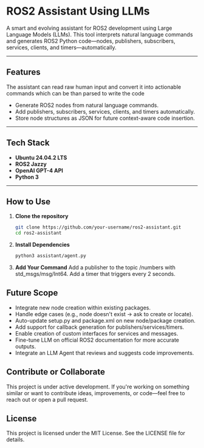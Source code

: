 # ROS2 Assistant Using LLMs

A smart and evolving assistant for ROS2 development using Large Language Models (LLMs). This tool interprets natural language commands and generates ROS2 Python code—nodes, publishers, subscribers, services, clients, and timers—automatically. 


---

## Features

The assistant can read raw human input and convert it into actionable commands which can be than parsed to write the code

- Generate ROS2 nodes from natural language commands.
- Add publishers, subscribers, services, clients, and timers automatically.
- Store node structures as JSON for future context-aware code insertion.


---

## Tech Stack

- **Ubuntu 24.04.2 LTS**
- **ROS2 Jazzy**
- **OpenAI GPT-4 API**
- **Python 3**

---

## How to Use

1. **Clone the repository**
   ```bash
   git clone https://github.com/your-username/ros2-assistant.git
   cd ros2-assistant

2. **Install Dependencies**
   ```bash
   python3 assistant/agent.py

3. **Add Your Command**
   Add a publisher to the topic /numbers with std_msgs/msg/Int64.
   Add a timer that triggers every 2 seconds.

## Future Scope

- Integrate new node creation within existing packages.
- Handle edge cases (e.g., node doesn't exist → ask to create or locate).
- Auto-update setup.py and package.xml on new node/package creation.
- Add support for callback generation for publishers/services/timers.
- Enable creation of custom interfaces for services and messages.
- Fine-tune LLM on official ROS2 documentation for more accurate outputs.
- Integrate an LLM Agent that reviews and suggests code improvements.

## Contribute or Collaborate

This project is under active development. If you're working on something similar or want to contribute ideas, improvements, or code—feel free to reach out or open a pull request.

## License

This project is licensed under the MIT License. See the LICENSE file for details.

   
